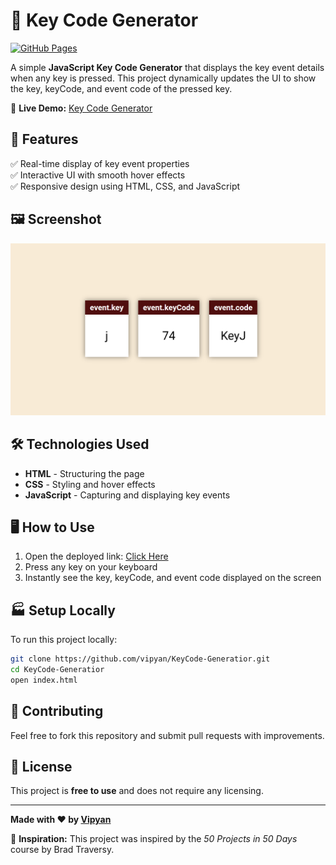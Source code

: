 # 🔑 Key Code Generator  

[![GitHub Pages](https://img.shields.io/badge/Deployed-GitHub%20Pages-blue.svg)](https://vipyan.github.io/KeyCode-Generatior/)  

A simple **JavaScript Key Code Generator** that displays the key event details when any key is pressed. This project dynamically updates the UI to show the key, keyCode, and event code of the pressed key.  

🔗 **Live Demo:** [Key Code Generator](https://vipyan.github.io/KeyCode-Generatior/)  

## 🚀 Features  
✅ Real-time display of key event properties  
✅ Interactive UI with smooth hover effects  
✅ Responsive design using HTML, CSS, and JavaScript  

## 🖼️ Screenshot  
![Screenshot](screenshot.png)  

## 🛠️ Technologies Used  
- **HTML** - Structuring the page  
- **CSS** - Styling and hover effects  
- **JavaScript** - Capturing and displaying key events  

## 🖥️ How to Use  
1. Open the deployed link: [Click Here](https://vipyan.github.io/KeyCode-Generatior/)  
2. Press any key on your keyboard  
3. Instantly see the key, keyCode, and event code displayed on the screen  

## 🏭️ Setup Locally  
To run this project locally:  
```bash
git clone https://github.com/vipyan/KeyCode-Generatior.git
cd KeyCode-Generatior
open index.html
```

## 📌 Contributing  
Feel free to fork this repository and submit pull requests with improvements.  

## 📝 License  
This project is **free to use** and does not require any licensing.  

---

**Made with ❤️ by [Vipyan](https://github.com/vipyan)**  

🌟 **Inspiration:** This project was inspired by the *50 Projects in 50 Days* course by Brad Traversy.

